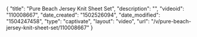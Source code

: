 {
    "title": "Pure Beach Jersey Knit Sheet Set",
    "description": "",
    "videoid": "110008667",
    "date_created": "1502526094",
    "date_modified": "1504247458",
    "type": "captivate",
    "layout": "video",
    "url": "\/v\/pure-beach-jersey-knit-sheet-set\/110008667"
}